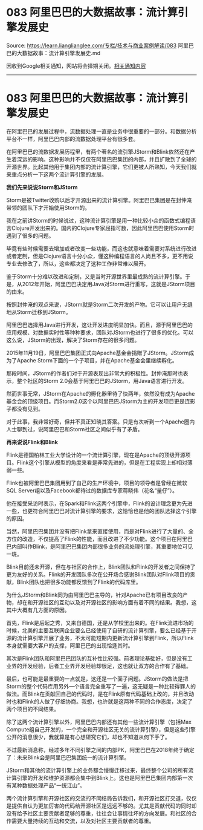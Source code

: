 # 083 阿里巴巴的大数据故事：流计算引擎发展史 

Source: https://learn.lianglianglee.com/专栏/技术与商业案例解读/083 阿里巴巴的大数据故事：流计算引擎发展史.md

因收到Google相关通知，网站将会择期关闭。[相关通知内容](https://lumendatabase.org/notices/44265620)

---

# 083 阿里巴巴的大数据故事：流计算引擎发展史

在阿里巴巴的发展过程中，流数据处理一直是业务中很重要的一部分。和数据分析平台不一样，阿里巴巴内部的流数据处理平台有很多套。

在阿里巴巴的流数据发展历程里，有两个著名的流引擎JStorm和Blink依然还在产生着深远的影响。这种影响并不仅仅在阿里巴巴集团的内部，并且扩散到了全球的开源世界。比起其他用于集团内部的流计算引擎，它们更被人所熟知，今天我们就来重点分析一下这两个流计算引擎的发展。

**我们先来说说Storm和JStorm**

Storm是被Twitter收购以后才开源出来的流计算引擎。阿里巴巴集团是在封仲淹带领的团队下才开始使用Storm的。

我在之前讲Storm的时候说过，这种流计算引擎是用一种比较小众的函数式编程语言Clojure开发出来的。国内的Clojure专家屈指可数，因此阿里巴巴使用Storm时遇到了很多的问题。

毕竟有些时候需要去增加或者改变一些功能，而这也就意味着需要对系统进行改进或者定制，但是Clojure语言十分小众，懂这种编程语言的人尚且不多，更不用说专业去修改了，所以，这些都决定了这种工作非常难以展开。

鉴于Storm十分难以改进和定制，又是当时开源世界里最成熟的流计算引擎。于是，从2012年开始，阿里巴巴决定用Java对Storm进行重写，这就是JStorm项目的由来。

按照封仲淹的观点来说，JStorm就是Storm二次开发的产物。它可以让用户无缝地从Storm迁移到JStorm。

阿里巴巴选择用Java进行开发，这让开发进度明显加快。而且，源于阿里巴巴的应用规模、对数据实时性等种种要求，团队对JStorm也进行了很多的优化。可以这么说，JStorm的出现，解决了Storm存在的很多问题。

2015年11月19日，阿里巴巴集团正式向Apache基金会捐赠了JStorm。JStorm成为了Apache Storm下面的一个子项目，并在Apache基金会里继续孵化。

那段时间，JStorm的作者们对于开源表现出非常大的积极性。封仲淹那时也表示，整个社区的Storm 2.0会基于阿里巴巴的JStorm，用Java语言进行开发。

然而世事无常，JStorm在Apache的孵化器里待了快两年，依然没有成为Apache基金会的顶级项目。而Storm2.0这个以阿里巴巴JStorm为主的开发项目更是连影子都没有见到。

对于此事，我非常好奇，但并不真正知晓其答案。只是有次听到一个Apache圈内人士聊到过，说阿里巴巴和Storm社区之间似乎有了矛盾。

**再来说说Flink和Blink**

Flink是德国柏林工业大学设计的一个流计算引擎，现在是Apache的顶级开源项目。Flink这个引擎从模型的角度来看是非常先进的，但是在工程实现上却相对薄弱一些。

Flink也被阿里巴巴集团用到了自己的生产环境中，项目的领导者是曾经在微软SQL Server组以及Facebook都待过的数据库专家蒋晓伟（花名“量仔”）。

他在接受采访时表示，在Spark和Flink这两个引擎中，Flink的设计理念更为先进一些，也更符合阿里巴巴对流计算引擎的要求，这恰恰也是他的团队选择这个引擎的原因。

当然，阿里巴巴集团并没有把Flink拿来直接使用，而是对Flink进行了大量的、全方位的改造，不仅提高了Flink的性能，而且改进了不少功能。这个项目在阿里巴巴内部叫作Blink，是阿里巴巴集团内部很多业务的流处理引擎，其重要地位可见一斑。

Blink目前还未开源，但在与社区的合作上，Blink团队和Flink的开发者之间保持了更为友好的关系。Flink的开发团队多次在公开场合感谢Blink团队对Flink项目的贡献，Blink团队也把很多功能都反馈到了Flink的代码库里。

为什么JStorm和Blink同为由阿里巴巴主导的，针对Apache已有项目改良的产物，却在和开源社区的互动以及对开源社区的影响方面有着不同的结果。我想，这其中大概有几方面的原因。

首先，Flink是后起之秀，又来自德国，还是从学校里出来的。在Flink流进市场的时候，北美的主要互联网企业要么已经使用了自研的流计算引擎，要么已经基于开源的流计算引擎开展了业务，不太可能短期内更新流计算引擎到Flink，所以Flink本身就需要大客户的支撑，阿里巴巴的出现恰逢其时。

其次是Flink团队和阿里巴巴团队的互补性比较强。前者理论基础好，但是没有工业界的开发经验，后者工业界开发经验却很足，这也就让双方的合作有了基础。

最后，也可能是最重要的一点就是，这还是一个面子问题。JStorm的做法是把Storm的整个代码库用另外一个语言完全重写了一遍，这无疑是一种比较得罪人的做法。而Blink在贡献回自己的代码时，是在Flink原有代码基础上改的，并且改动时也和Flink的人做了仔细协商。我想，也许就是这两种不同的合作态度，决定了两个项目的不同结果。

除了这两个流计算引擎以外，阿里巴巴内部还有其他一些流计算引擎（包括Max Compute组自己开发的，一个完全和开源社区无关的流计算引擎），但是这些引擎公开的消息很少，我就算是有心想研究它们，却也不知道从何下手了。

不过最新消息称，经过多年不同引擎之间的内部PK，阿里巴巴在2018年终于确定了：未来Blink会是阿里巴巴集团统一的流计算引擎。

JStorm和其他的流计算引擎上的业务都会慢慢迁移过来，最终整个公司的所有流计算引擎的开发和维护资源都会集中到Blink上。这也是阿里巴巴集团内部第一次有某种数据处理产品“一统江山”。

两个流计算引擎和开源社区的交流的不同结局告诉我们，和开源社区打交道，仅仅是提供自认为更加厉害的代码给开源社区是远远不够的。尤其是贡献代码的同时却没有给予社区主要贡献者足够的尊重，往往会让事情往坏的方向发展。和社区的合作需要大量持续的互动和交流，以及对社区主要贡献者的尊重。